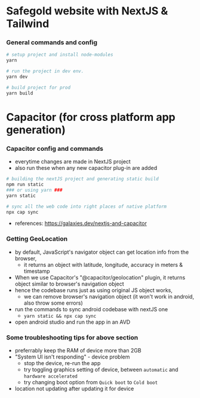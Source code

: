 # Safegold website with NextJS & Tailwind

### General commands and config

```bash
# setup project and install node-modules
yarn

# run the project in dev env.
yarn dev

# build project for prod
yarn build
```

# Capacitor (for cross platform app generation)

### Capacitor config and commands

- everytime changes are made in NextJS project
- also run these when any new capacitor plug-in are added

```bash
# building the nextJS project and generating static build
npm run static
### or using yarn ###
yarn static

# sync all the web code into right places of native platform
npx cap sync
```

- references: https://galaxies.dev/nextjs-and-capacitor

### Getting GeoLocation

- by default, JavaScript's navigator object can get location info from the browser, 
  - it returns an object with latitude, longitude, accuracy in meters & timestamp
- When we use Capacitor's "@capacitor/geolocation" plugin, it returns object similar to browser's navigation object
- hence the codebase runs just as using original JS object works, 
  - we can remove browser's navigation object (it won't work in android, also throw some errors)
- run the commands to sync android codebase with nextJS one
  - `yarn static && npx cap sync`
- open android studio and run the app in an AVD

### Some troubleshooting tips for above section

- preferrably keep the RAM of device more than 2GB
- "System UI isn't responding" - device problem
  - stop the device, re-run the app
  - try toggling graphics setting of device, between `automatic` and `hardware accelerated`
  - try changing boot option from `Quick boot` to `Cold boot`
- location not updating after updating it for device
